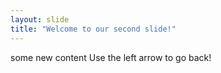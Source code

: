 ```yaml
---
layout: slide
title: "Welcome to our second slide!"
---
```

some new content
Use the left arrow to go back!
